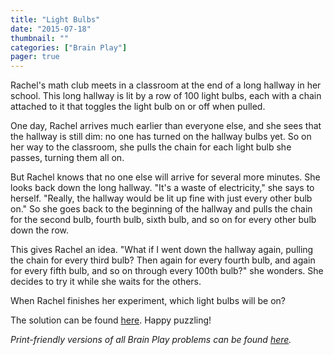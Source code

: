 ```yaml
---
title: "Light Bulbs"
date: "2015-07-18"
thumbnail: ""
categories: ["Brain Play"]
pager: true
---
```



Rachel's math club meets in a classroom at the end of a long hallway in her school. This long hallway is lit by a row of 100 light bulbs, each with a chain attached to it that toggles the light bulb on or off when pulled.

One day, Rachel arrives much earlier than everyone else, and she sees that the hallway is still dim: no one has turned on the hallway bulbs yet. So on her way to the classroom, she pulls the chain for each light bulb she passes, turning them all on.

But Rachel knows that no one else will arrive for several more minutes. She looks back down the long hallway. "It's a waste of electricity," she says to herself. "Really, the hallway would be lit up fine with just every other bulb on." So she goes back to the beginning of the hallway and pulls the chain for the second bulb, fourth bulb, sixth bulb, and so on for every other bulb down the row.

This gives Rachel an idea. "What if I went down the hallway again, pulling the chain for every third bulb? Then again for every fourth bulb, and again for every fifth bulb, and so on through every 100th bulb?" she wonders. She decides to try it while she waits for the others.

When Rachel finishes her experiment, which light bulbs will be on?

The solution can be found [here](/brain-play/light-bulbs-solution/). Happy puzzling!

*Print-friendly versions of all Brain Play problems can be found [here](/brain-play-problems-and-solutions/ "Brain Play Problems and Solutions").*
